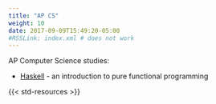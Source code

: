 ```yaml
---
title: "AP CS"
weight: 10
date: 2017-09-09T15:49:20-05:00
#RSSLink: index.xml # does not work
---
```



AP Computer Science studies:

* [Haskell](haskell) - an introduction to pure functional programming

{{< std-resources >}}

